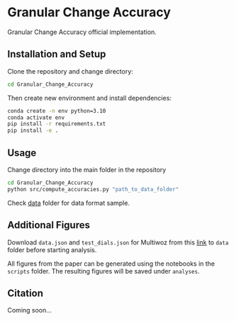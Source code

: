# Granular Change Accuracy

Granular Change Accuracy official implementation.

## Installation and Setup
Clone the repository and change directory:
```bash
cd Granular_Change_Accuracy
```
Then create new environment and install dependencies:

```bash
conda create -n env python=3.10
conda activate env
pip install -r requirements.txt
pip install -e . 
```

## Usage
Change directory into the main folder in the repository 
```bash
cd Granular_Change_Accuracy
python src/compute_accuracies.py "path_to_data_folder"
```

Check [data](data/) folder for data format sample.

## Additional Figures

Download `data.json` and `test_dials.json` for Multiwoz from this [link](https://drive.google.com/drive/folders/1B6tLIfQh31OcujmyPPzIwCPdaq7ZcEt9?usp=sharing) to `data` folder before starting analysis.

All figures from the paper can be generated using the notebooks in the `scripts` folder. The resulting figures will be saved under `analyses`.

## Citation

Coming soon...
